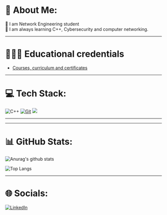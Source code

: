 # 💫 About Me:
👋 I am Network Engineering student <br>
💞️ I am always learning C++, Cybersecurity and computer networking.

---
# 🧑🏻‍💻 Educational credentials

* [Courses, curriculum and certificates](https://github.com/Mateusrb6/cursos-certificados)

---
# 💻 Tech Stack:

![C++](https://img.shields.io/badge/-C++-blue?logo=cplusplus)
[![Git](https://img.shields.io/badge/Git-000?style=for-the-badge&logo=git&logoColor=E94D5F)](https://git-scm.com/doc)
<img src="https://img.shields.io/badge/c++%20-%2300599C.svg?&style=for-the-badge&logo=c%2B%2B&ogoColor=white"/>

---

---
# 📊 GitHub Stats:

![Anurag's github stats](https://github-readme-stats.vercel.app/api?username=Mateusrb6&show_icons=true&theme=github_dark)

![Top Langs](https://github-readme-stats-git-masterrstaa-rickstaa.vercel.app/api/top-langs/?username=Mateusrb6&layout=compact&bg_color=000&border_color=30A3DC&title_color=E94D5F&text_color=FFF)

---

# 🌐 Socials:

[![LinkedIn](https://img.shields.io/badge/linkedin-%230077B5.svg?style=for-the-badge&logo=linkedin&logoColor=white)](https://www.linkedin.com/in/mateusrbastos/) 


